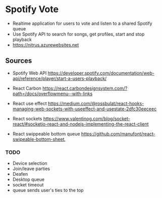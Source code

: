 # Spotify Vote

- Realtime application for users to vote and listen to a shared Spotify queue
- Use Spotify API to search for songs, get profiles, start and stop playback 
- https://nitrus.azurewebsites.net

## Sources

- Spotify Web API https://developer.spotify.com/documentation/web-api/reference/player/start-a-users-playback/

- React Carbon https://react.carbondesignsystem.com/?path=/docs/overflowmenu--with-links

- React use effect https://medium.com/@rossbulat/react-hooks-managing-web-sockets-with-useeffect-and-usestate-2dfc30eeceec
- React sockets https://www.valentinog.com/blog/socket-react/#socketio-react-and-nodejs-implementing-the-react-client


- React swippeable bottom queue https://github.com/manufont/react-swipeable-bottom-sheet,

### TODO

- Device selection
- Join/leave parties
- Deafen
- Desktop queue
- socket timeout
- queue sends user's ties to the top
